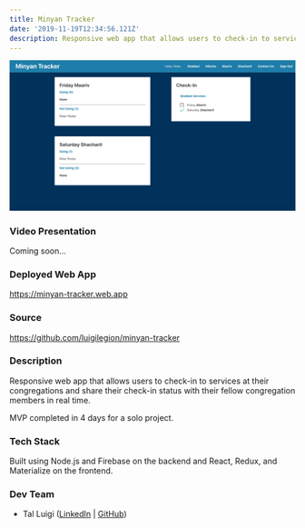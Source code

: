 ```yaml
---
title: Minyan Tracker
date: '2019-11-19T12:34:56.121Z'
description: Responsive web app that allows users to check-in to services at their congregations and share their check-in status with their fellow congregation members in real time.
---
```


![Minyan Tracker Screenshot](./minyan-tracker.png)

### Video Presentation

Coming soon...

### Deployed Web App

<https://minyan-tracker.web.app>

### Source

<https://github.com/luigilegion/minyan-tracker>

### Description

Responsive web app that allows users to check-in to services at their congregations and share their check-in status with their fellow congregation members in real time.

MVP completed in 4 days for a solo project.

### Tech Stack

Built using Node.js and Firebase on the backend and React, Redux, and Materialize on the frontend.

### Dev Team

- Tal Luigi ([LinkedIn](https://www.linkedin.com/in/talluigi) | [GitHub](https://github.com/luigilegion))
